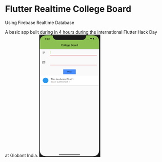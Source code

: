 # Flutter Realtime College Board

Using Firebase Realtime Database

A basic app built during in 4 hours during the International Flutter Hack Day at Globant India. 
<img src="flutterhack.png" width = "200" height= "400">
